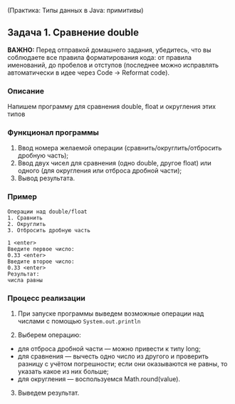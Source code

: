 (Практика: Типы данных в Java: примитивы)
## Задача 1. Сравнение double
**ВАЖНО:** Перед отправкой домашнего задания, убедитесь, что вы соблюдаете все правила форматирования кода: от правила именований, до пробелов и отступов (последнее можно исправлять автоматически в идее через Code -> Reformat code).

### Описание
Напишем программу для сравнения double, float и округления этих типов

### Функционал программы
1. Ввод номера желаемой операции (сравнить/округлить/отбросить дробную часть);
2. Ввод двух чисел для сравнения (одно double, другое float) или одного (для округления или отброса дробной части);
3. Вывод результата.

### Пример
```
Операции над double/float
1. Сравнить
2. Округлить
3. Отбросить дробную часть

1 <enter>
Введите первое число:
0.33 <enter>
Введите второе число:
0.33 <enter>
Результат:
числа равны
```

### Процесс реализации
1. При запуске программы выведем возможные операции над числами с помощью `System.out.println`

2. Выберем операцию:
  - для отброса дробной части — можно привести к типу long;
  - для сравнения — вычесть одно число из другого и проверить разницу с учётом погрешности; если они оказываются не равны, то указать какое из них больше;
  - для округления — воспользуемся Math.round(value).

3. Выведем результат.

